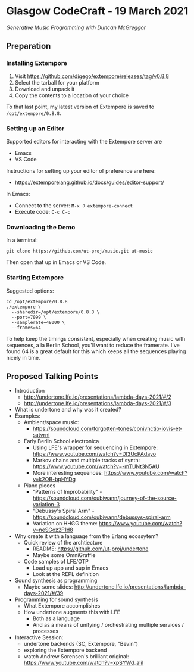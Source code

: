 # Glasgow CodeCraft - 19 March 2021

*Generative Music Programming with Duncan McGreggor*

## Preparation

### Installing Extempore

1. Visit https://github.com/digego/extempore/releases/tag/v0.8.8
1. Select the tarball for your platform
1. Download and unpack it
1. Copy the contents to a location of your choice

To that last point, my latest version of Extempore is saved to
`/opt/extempore/0.8.8`.

### Setting up an Editor

Supported editors for interacting with the Extempore server are

* Emacs
* VS Code

Instructions for setting up your editor of preference are here:

* https://extemporelang.github.io/docs/guides/editor-support/

In Emacs:

* Connect to the server: `M-x` -> `extempore-connect`
* Execute code: `C-c C-c`

### Downloading the Demo

In a terminal:

``` shell
git clone https://github.com/ut-proj/music.git ut-music
```

Then open that up in Emacs or VS Code.

### Starting Extempore

Suggested options:

``` shell
cd /opt/extempore/0.8.8
./extempore \
  --sharedir=/opt/extempore/0.8.8 \
  --port=7099 \
  --samplerate=48000 \
  --frames=64
```

To help keep the timings consistent, especially when creating
music with sequences, a la Berlin School, you'll want to reduce
the framerate. I've found 64 is a great default for this which
keeps all the sequences playing nicely in time.


## Proposed Talking Points

* Introduction
  * http://undertone.lfe.io/presentations/lambda-days-2021/#/2
  * http://undertone.lfe.io/presentations/lambda-days-2021/#/3
* What is undertone and why was it created?
* Examples:
  * Ambient/space music:
     * https://soundcloud.com/forgotten-tones/conivnctio-iovis-et-satvrni
  * Early Berlin School electronica
     * Using LFE's wrapper for sequencing in Extempore: https://www.youtube.com/watch?v=DI3UcPAdayo
     * Markov chains and multiple tracks of synth: https://www.youtube.com/watch?v=-mTUNt3N5AU
     * More interesting sequences: https://www.youtube.com/watch?v=k2OB-bpHYDg
  * Piano pieces
     * "Patterns of Improbability" - https://soundcloud.com/oubiwann/journey-of-the-source-variation-3
     * "Debussy's Spiral Arm" - https://soundcloud.com/oubiwann/debussys-spiral-arm
     * Variation on HHGG theme: https://www.youtube.com/watch?v=neSGoz2F1d8
* Why create it with a language from the Erlang ecossytem?
  * Quick review of the archtiecture
    * README: https://github.com/ut-proj/undertone
    * Maybe some OmniGraffle
  * Code samples of LFE/OTP
    * Load up app and sup in Emacs
    * Look at the REPL definition
* Sound synthesis as programming
  * Maybe some slides: http://undertone.lfe.io/presentations/lambda-days-2021/#/39
* Programming for sound synthesis
  * What Extempore accomplishes
  * How undertone augments this with LFE
     * Both as a language
     * And as a means of unifying / orchestrating multiple services / processes
* Interactive Session:
  * undertone backends (SC, Extempore, "Bevin")
  * exploring the Extempore backend
  * watch Andrew Sorensen's brilliant original: https://www.youtube.com/watch?v=xpSYWd_aIiI

